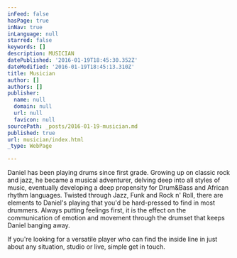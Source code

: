 ```yaml
---
inFeed: false
hasPage: true
inNav: true
inLanguage: null
starred: false
keywords: []
description: MUSICIAN
datePublished: '2016-01-19T18:45:30.352Z'
dateModified: '2016-01-19T18:45:13.310Z'
title: Musician
author: []
authors: []
publisher:
  name: null
  domain: null
  url: null
  favicon: null
sourcePath: _posts/2016-01-19-musician.md
published: true
url: musician/index.html
_type: WebPage

---
```

Daniel has been playing drums since first grade.  Growing up on classic rock and jazz, he became a musical adventurer, delving deep into all styles of music, eventually developing a deep propensity for Drum&Bass and African rhythm languages.  Twisted through Jazz, Funk and Rock n' Roll, there are elements to Daniel's playing that you'd be hard-pressed to find in most drummers.  Always putting feelings first, it is the effect on the communication of emotion and movement through the drumset that keeps Daniel banging away.

If you're looking for a versatile player who can find the inside line in just about any situation, studio or live, simple get in touch.